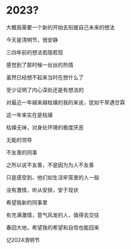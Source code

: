 # 2023?

大概我需要一个新的开始去衔接自己未来的想法

今天是清明节，很安静

三四年前的想法若隐若现

感觉到了那时候一丝丝的热情

虽然已经想不起来当时在想什么了

至少证明了内心深处还是有想法的

对最近一年越来越枯燥的我的来说，犹如干旱遇甘霖

这一年来实在是枯燥

枯燥无味，对身处环境的极度厌恶

无能的领导

不友善的同事

之所以说不友善，不是因为为人不友善

只是感受到，他们如生活牢笼里的人一般

没有激情，听从安排，安于现状

希望我新的同事里

有充满激情，意气风发的人，值得去交往

春回大地，希望我的希望和自信也能回来

记2024清明节
